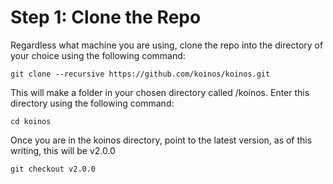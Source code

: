 # Step 1: Clone the Repo

Regardless what machine you are using, clone the repo into the directory of your choice using the following command:
```
git clone --recursive https://github.com/koinos/koinos.git
```

This will make a folder in your chosen directory called /koinos. Enter this directory  using the following command:

```
cd koinos
```
Once you are in the koinos directory, point to the latest version, as of this writing, this will be v2.0.0
```
git checkout v2.0.0
```

